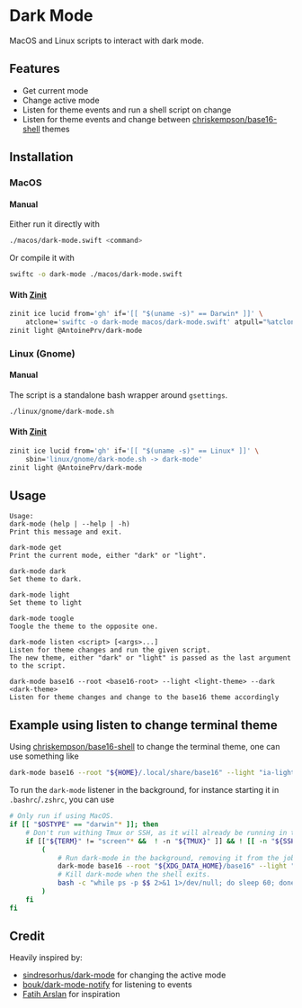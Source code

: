 # Dark Mode
MacOS and Linux scripts to interact with dark mode.

## Features
 - Get current mode
 - Change active mode
 - Listen for theme events and run a shell script on change
 - Listen for theme events and change between
   [chriskempson/base16-shell](https://github.com/chriskempson/base16-shell) themes

## Installation
### MacOS
#### Manual
Either run it directly with
```sh
./macos/dark-mode.swift <command>
```
Or compile it with
```sh
swiftc -o dark-mode ./macos/dark-mode.swift
```

#### With [Zinit](https://github.com/zdharma/zinit)
```zsh
zinit ice lucid from='gh' if='[[ "$(uname -s)" == Darwin* ]]' \
	atclone='swiftc -o dark-mode macos/dark-mode.swift' atpull="%atclone" sbin='dark-mode'
zinit light @AntoinePrv/dark-mode
```

### Linux (Gnome)
#### Manual
The script is a standalone bash wrapper around `gsettings`.
```sh
./linux/gnome/dark-mode.sh
```

#### With [Zinit](https://github.com/zdharma/zinit)
```zsh
zinit ice lucid from='gh' if='[[ "$(uname -s)" == Linux* ]]' \
	sbin='linux/gnome/dark-mode.sh -> dark-mode'
zinit light @AntoinePrv/dark-mode
```

## Usage
```help
Usage:
dark-mode (help | --help | -h)
Print this message and exit.

dark-mode get
Print the current mode, either "dark" or "light".

dark-mode dark
Set theme to dark.

dark-mode light
Set theme to light

dark-mode toogle
Toogle the theme to the opposite one.

dark-mode listen <script> [<args>...]
Listen for theme changes and run the given script.
The new theme, either "dark" or "light" is passed as the last argument to the script.

dark-mode base16 --root <base16-root> --light <light-theme> --dark <dark-theme>
Listen for theme changes and change to the base16 theme accordingly
```

## Example using listen to change terminal theme
Using [chriskempson/base16-shell](https://github.com/chriskempson/base16-shell) to change the
terminal theme, one can use something like
```sh
dark-mode base16 --root "${HOME}/.local/share/base16" --light "ia-light" --dark "ia-dark"
```
To run the `dark-mode` listener in the background, for instance starting it in `.bashrc`/`.zshrc`,
you can use
```bash
# Only run if using MacOS.
if [[ "$OSTYPE" == "darwin"* ]]; then
    # Don't run withing Tmux or SSH, as it will already be running in the first terminal session.
    if [["${TERM}" != "screen"* &&  ! -n "${TMUX}" ]] && ! [[ -n "${SSH_CLIENT}" || -n "${SSH_TTY}" ]]; then
        (
            # Run dark-mode in the background, removing it from the job list.
            dark-mode base16 --root "${XDG_DATA_HOME}/base16" --light "one-light" --dark "onedark" &
            # Kill dark-mode when the shell exits.
            bash -c "while ps -p $$ 2>&1 1>/dev/null; do sleep 60; done; pkill -P $!" &
        )
    fi
fi

```

## Credit
Heavily inspired by:
 - [sindresorhus/dark-mode](https://github.com/sindresorhus/dark-mode) for changing the active mode
 - [bouk/dark-mode-notify](https://github.com/bouk/dark-mode-notify) for listening to events
 - [Fatih Arslan](https://arslan.io/2021/02/15/automatic-dark-mode-for-terminal-applications/) for inspiration
